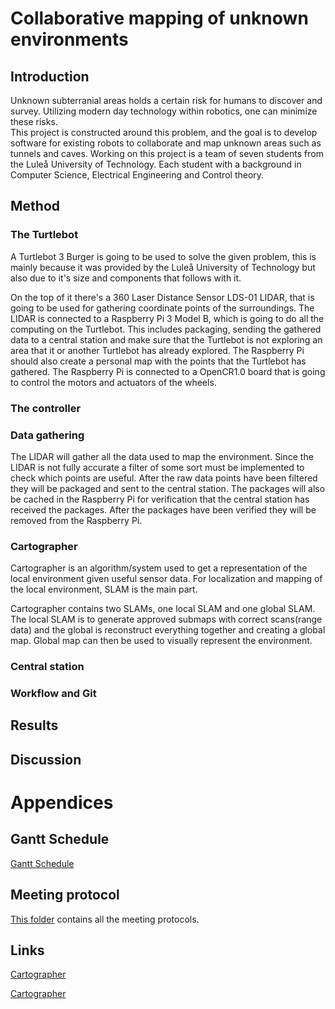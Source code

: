 # Collaborative mapping of unknown environments

## Introduction 
<p>
Unknown subterranial areas holds a certain risk for humans to discover and survey. Utilizing modern day technology within robotics, one can minimize these risks.<br>
This project is constructed around this problem, and the goal is to develop software for existing robots to collaborate and map unknown areas such as tunnels and caves. Working on this project is a team of seven students from the Luleå University of Technology. Each student with a background in Computer Science, Electrical Engineering and Control theory.
</p>

## Method

### The Turtlebot
<p>
A Turtlebot 3 Burger is going to be used to solve the given problem, this is mainly because it was provided by the Luleå University of Technology but also due to it's size and components that follows with it.
</p>
<p>
On the top of it there's a 360 Laser Distance Sensor LDS-01 LIDAR, that is going to be used for gathering coordinate points of the surroundings. The LIDAR is connected to a Raspberry Pi 3 Model B, which is going to do all the computing on the Turtlebot. This includes packaging, sending the gathered data to a central station and make sure that the Turtlebot is not exploring an area that it or another Turtlebot has already explored. The Raspberry Pi should also create a personal map with the points that the Turtlebot has gathered. The Raspberry Pi is connected to a OpenCR1.0 board that is going to control the motors and actuators of the wheels.
</p>

### The controller
<p>
</p>

### Data gathering
<p>
The LIDAR will gather all the data used to map the environment. Since the LIDAR is not fully accurate a filter of some sort must be implemented to check which points are useful. After the raw data points have been filtered they will be packaged and sent to the central station. The packages will also be cached in the Raspberry Pi for verification that the central station has received the packages. After the packages have been verified they will be removed from the Raspberry Pi.
</p>

### Cartographer
<p>
Cartographer is an algorithm/system used to get a representation of the local environment given useful sensor data. For localization and mapping of the local environment, SLAM is the main part. 

Cartographer contains two SLAMs, one local SLAM and one global SLAM. The local SLAM is to generate approved submaps with correct scans(range data) and the global is reconstruct everything together and creating a global map. Global map can then be used to visually represent the environment.
</p>

### Central station
<p>
</p>

### Workflow and Git
<p>
</p>

## Results
<p>
</p>

## Discussion
<p>
</p>

# Appendices

## Gantt Schedule
[Gantt Schedule](ProjectPlan.gan)

## Meeting protocol
<p>
  <a href="https://drive.google.com/open?id=1PeUxJ5jHCUijahTg3dwKI38IQUg2Elm8">This folder</a> contains all the meeting protocols.
</p>

## Links
<p>
  <a href="https://google-cartographer-ros.readthedocs.io/en/latest/algo_walkthrough.html">Cartographer</a>  
</p>
<p>
  <a href="https://google-cartographer-ros.readthedocs.io/en/latest/algo_walkthrough.html">Cartographer</a>  
</p>
